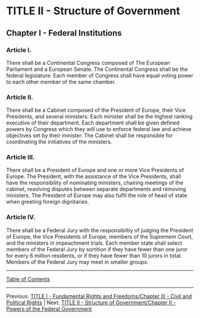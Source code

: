 # TITLE II - Structure of Government

## Chapter I - Federal Institutions

### Article I. 
There shall be a Continental Congress composed of The European Parliament and a European Senate. The Continental Congress shall be the federal legislature. Each member of Congress shall have equal voting power to each other member of the same chamber. 

### Article II.
There shall be a Cabinet composed of the President of Europe, their Vice Presidents, and several ministers. Each minister shall be the highest ranking executive of their department. Each department shall be given defined powers by Congress which they will use to enforce federal law and achieve objectives set by their minister. The Cabinet shall be responsible for coordinating the initiatives of the ministers. 

### Article III.
There shall be a President of Europe and one or more Vice Presidents of Europe. The President, with the assistance of the Vice Presidents, shall have the responsibility of nominating ministers, chairing meetings of the cabinet, resolving disputes between separate departments and removing ministers. The President of Europe may also fulfil the role of head of state when greeting foreign dignitaries.

### Article IV.
There shall be a Federal Jury with the responsibiltiy of judging the President of Europe, the Vice Presidents of Europe, members of the Supremem Court, and the ministers in impeachment trials. Each member state shall select members of the Federal Jury by sortition if they have fewer than one juror for every 6 million residents, or if they have fewer than 10 jurors in total. Members of the Federal Jury may meet in smaller groups.

---

[Table of Contents](TABLE_OF_CONTENTS.md)

---
Previous: [TITLE I - Fundamental Rights and Freedoms/Chapter III - Civil and Political Rights](TITLE_1_CH_3.md) | Next: [TITLE II - Structure of Government/Chapter II - Powers of the Federal Government](TITLE_2_CH_2.md)
